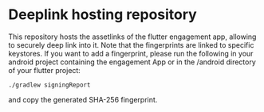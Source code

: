 # Deeplink hosting repository

This repository hosts the assetlinks of the flutter engagement app, allowing to securely deep link into it. Note that the fingerprints are linked to specific keystores.
If you want to add a fingerprint, please run the following in your android project containing the engagement App or in the /android directory of your flutter project:

```
./gradlew signingReport
```

and copy the generated SHA-256 fingerprint.

